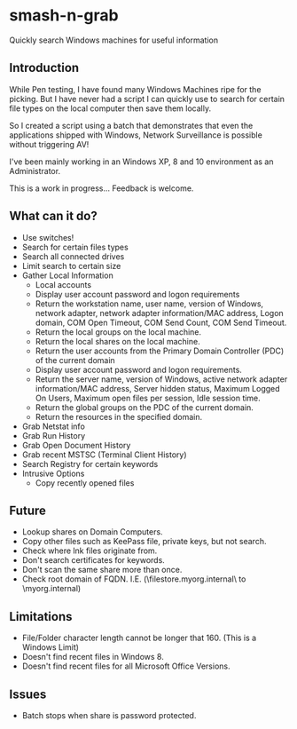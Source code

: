 smash-n-grab
============

Quickly search Windows machines for useful information

## Introduction

While Pen testing, I have found many Windows Machines ripe for the picking. But I have never had a script I can quickly use to search for certain file types on the local computer then save them locally.

So I created a script using a batch that demonstrates that even the applications shipped with Windows, Network Surveillance is possible without triggering AV!

I've been mainly working in an Windows XP, 8 and 10 environment as an Administrator.

This is a work in progress... Feedback is welcome.

## What can it do?

* Use switches!
* Search for certain files types
* Search all connected drives
* Limit search to certain size
* Gather Local Information
	* Local accounts
	* Display user account password and logon requirements
	* Return the workstation name, user name, version of Windows, network adapter, network adapter information/MAC address, Logon domain, COM Open Timeout, COM Send Count, COM Send Timeout.
	* Return the local groups on the local machine.
	* Return the local shares on the local machine.
	* Return the user accounts from the Primary Domain Controller (PDC) of the current domain
	* Display user account password and logon requirements.
	* Return the server name, version of Windows, active network adapter information/MAC address, Server hidden status, Maximum Logged On Users, Maximum open files per session, Idle session time.
	* Return the global groups on the PDC of the current domain.
	* Return the resources in the specified domain.
* Grab Netstat info
* Grab Run History
* Grab Open Document History
* Grab recent MSTSC (Terminal Client History)
* Search Registry for certain keywords
* Intrusive Options
	* Copy recently opened files

## Future

* Lookup shares on Domain Computers.
* Copy other files such as KeePass file, private keys, but not search.
* Check where lnk files originate from.
* Don't search certificates for keywords.
* Don't scan the same share more than once.
* Check root domain of FQDN. I.E. (\\filestore.myorg.internal\ to \\myorg.internal\)

## Limitations

* File/Folder character length cannot be longer that 160. (This is a Windows Limit)
* Doesn't find recent files in Windows 8.
* Doesn't find recent files for all Microsoft Office Versions.

## Issues

* Batch stops when share is password protected.
